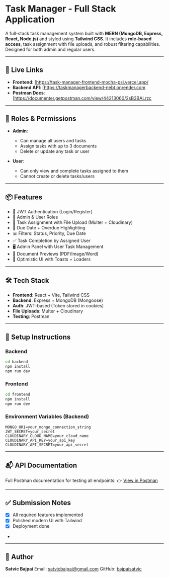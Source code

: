 # Task Manager - Full Stack Application

A full-stack task management system built with **MERN (MongoDB, Express, React, Node.js)** and styled using **Tailwind CSS**. It includes **role-based access**, task assignment with file uploads, and robust filtering capabilities. Designed for both admin and regular users.

---

## 🔗 Live Links

* **Frontend**: \[https://task-manager-frontend-mocha-psi.vercel.app/
* **Backend API**: \[https://taskmanagerbackend-nebt.onrender.com
* **Postman Docs**: \[https://documenter.getpostman.com/view/44213060/2sB3BALrzc

---

## 👥 Roles & Permissions

* **Admin**:

  * Can manage all users and tasks
  * Assign tasks with up to 3 documents
  * Delete or update any task or user
* **User**:

  * Can only view and complete tasks assigned to them
  * Cannot create or delete tasks/users

---

## 📦 Features

* 🔐 JWT Authentication (Login/Register)
* 👤 Admin & User Roles
* 📝 Task Assignment with File Upload (Multer + Cloudinary)
* 📅 Due Date + Overdue Highlighting
* 📊 Filters: Status, Priority, Due Date
* ✅ Task Completion by Assigned User
* 🖥️ Admin Panel with User Task Management
* 📁 Document Previews (PDF/Image/Word)
* 🔄 Optimistic UI with Toasts + Loaders

---

## 🛠️ Tech Stack

* **Frontend**: React + Vite, Tailwind CSS
* **Backend**: Express + MongoDB (Mongoose)
* **Auth**: JWT-based (Token stored in cookies)
* **File Uploads**: Multer + Cloudinary
* **Testing**: Postman

---

## 🚀 Setup Instructions

### Backend

```bash
cd backend
npm install
npm run dev
```

### Frontend

```bash
cd frontend
npm install
npm run dev
```

### Environment Variables (Backend)

```
MONGO_URI=your_mongo_connection_string
JWT_SECRET=your_secret
CLOUDINARY_CLOUD_NAME=your_cloud_name
CLOUDINARY_API_KEY=your_api_key
CLOUDINARY_API_SECRET=your_api_secret
```

---

## 📬 API Documentation

Full Postman documentation for testing all endpoints:
👉 [View in Postman](https://documenter.getpostman.com/view/44213060/2sB3BALrzc)



---

## ✅ Submission Notes

* [x] All required features implemented
* [x] Polished modern UI with Tailwind
* [x] Deployment done
* 

---

## 🙌 Author

**Satvic Bajpai**
Email: [satvicbajpai@gmail.com](mailto:satvicbajpai@gmail.com)
GitHub: [bajpaisatvic](https://github.com/bajpaisatvic)
